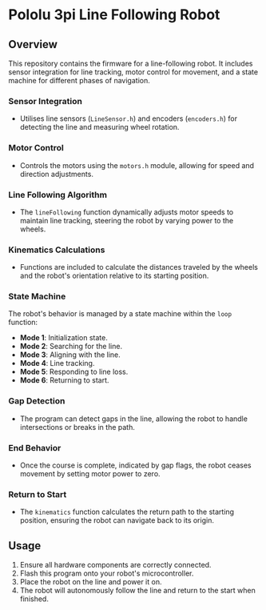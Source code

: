 # Pololu 3pi Line Following Robot

## Overview
This repository contains the firmware for a line-following robot. It includes sensor integration for line tracking, motor control for movement, and a state machine for different phases of navigation.

### Sensor Integration
- Utilises line sensors (`LineSensor.h`) and encoders (`encoders.h`) for detecting the line and measuring wheel rotation.

### Motor Control
- Controls the motors using the `motors.h` module, allowing for speed and direction adjustments.

### Line Following Algorithm
- The `lineFollowing` function dynamically adjusts motor speeds to maintain line tracking, steering the robot by varying power to the wheels.

### Kinematics Calculations
- Functions are included to calculate the distances traveled by the wheels and the robot's orientation relative to its starting position.

### State Machine
The robot's behavior is managed by a state machine within the `loop` function:
- **Mode 1**: Initialization state.
- **Mode 2**: Searching for the line.
- **Mode 3**: Aligning with the line.
- **Mode 4**: Line tracking.
- **Mode 5**: Responding to line loss.
- **Mode 6**: Returning to start.

### Gap Detection
- The program can detect gaps in the line, allowing the robot to handle intersections or breaks in the path.

### End Behavior
- Once the course is complete, indicated by gap flags, the robot ceases movement by setting motor power to zero.

### Return to Start
- The `kinematics` function calculates the return path to the starting position, ensuring the robot can navigate back to its origin.

## Usage
1. Ensure all hardware components are correctly connected.
2. Flash this program onto your robot's microcontroller.
3. Place the robot on the line and power it on.
4. The robot will autonomously follow the line and return to the start when finished.

